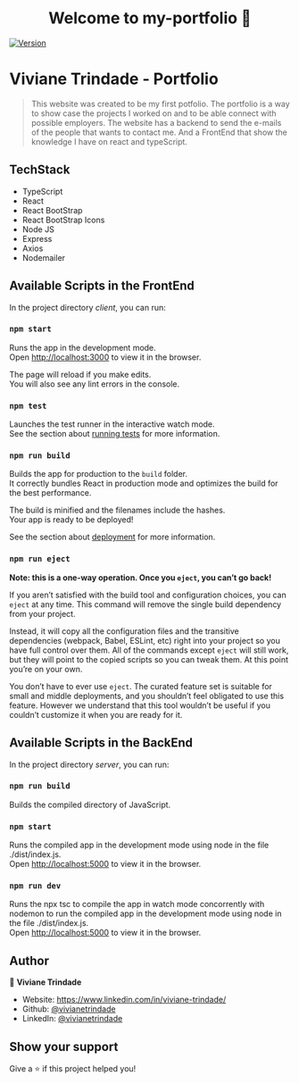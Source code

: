 <h1 align="center">Welcome to my-portfolio 👋</h1>
<p>
  <a href="https://www.npmjs.com/package/my-portfolio" target="_blank">
    <img alt="Version" src="https://img.shields.io/npm/v/my-portfolio.svg">
  </a>
</p>

# Viviane Trindade - Portfolio

> This website was created to be my first potfolio. The portfolio is a way to show case the projects I worked on and to be able connect with possible employers. The website has a backend to send  the e-mails of the people that wants to contact me. And a FrontEnd that show the knowledge I have on react and typeScript.

## TechStack
* TypeScript
* React
* React BootStrap
* React BootStrap Icons
* Node JS
* Express
* Axios
* Nodemailer


## Available Scripts in the FrontEnd

In the project directory *client*, you can run:

### `npm start`

Runs the app in the development mode.\
Open [http://localhost:3000](http://localhost:3000) to view it in the browser.

The page will reload if you make edits.\
You will also see any lint errors in the console.

### `npm test`

Launches the test runner in the interactive watch mode.\
See the section about [running tests](https://facebook.github.io/create-react-app/docs/running-tests) for more information.

### `npm run build`

Builds the app for production to the `build` folder.\
It correctly bundles React in production mode and optimizes the build for the best performance.

The build is minified and the filenames include the hashes.\
Your app is ready to be deployed!

See the section about [deployment](https://facebook.github.io/create-react-app/docs/deployment) for more information.

### `npm run eject`

**Note: this is a one-way operation. Once you `eject`, you can’t go back!**

If you aren’t satisfied with the build tool and configuration choices, you can `eject` at any time. This command will remove the single build dependency from your project.

Instead, it will copy all the configuration files and the transitive dependencies (webpack, Babel, ESLint, etc) right into your project so you have full control over them. All of the commands except `eject` will still work, but they will point to the copied scripts so you can tweak them. At this point you’re on your own.

You don’t have to ever use `eject`. The curated feature set is suitable for small and middle deployments, and you shouldn’t feel obligated to use this feature. However we understand that this tool wouldn’t be useful if you couldn’t customize it when you are ready for it.

## Available Scripts in the BackEnd

In the project directory *server*, you can run:

### `npm run build`

Builds the compiled directory of JavaScript.

### `npm start`

Runs the compiled app in the development mode using node in the file ./dist/index.js.\
Open [http://localhost:5000](http://localhost:5000) to view it in the browser.

### `npm run dev`

Runs the npx tsc to compile the app in watch mode concorrently with nodemon to run the compiled app in the development mode using node in the file ./dist/index.js.\
Open [http://localhost:5000](http://localhost:5000) to view it in the browser.


## Author

👤 **Viviane Trindade**

* Website: https://www.linkedin.com/in/viviane-trindade/
* Github: [@vivianetrindade](https://github.com/vivianetrindade)
* LinkedIn: [@vivianetrindade](https://linkedin.com/in/vivianetrindade)

## Show your support

Give a ⭐️ if this project helped you!
